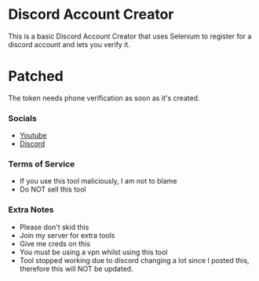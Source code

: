 # Discord Account Creator
This is a basic Discord Account Creator that uses Selenium to register for a discord account and lets you verify it.

# Patched
 The token needs phone verification as soon as it's created.

### Socials

* [Youtube](https://www.youtube.com/channel/UCaMOw0q18gUbw2OAIfv4qMQ)
* [Discord](https://discord.gg/7anBydnRmq)

### Terms of Service

* If you use this tool maliciously, I am not to blame
* Do NOT sell this tool

### Extra Notes

* Please don't skid this 
* Join my server for extra tools 
* Give me creds on this 
* You must be using a vpn whilst using this tool
* Tool stopped working due to discord changing a lot since I posted this, therefore this will NOT be updated.
